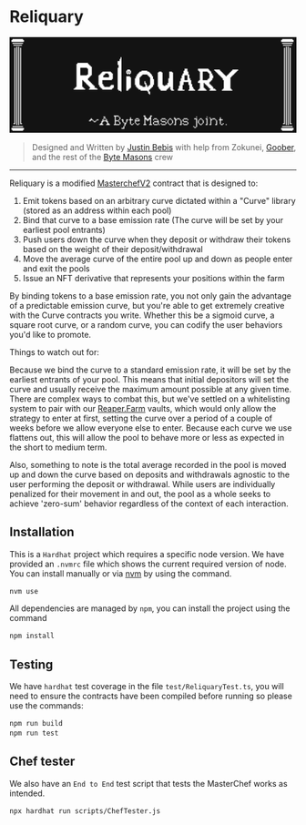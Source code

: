 # Reliquary

![Reliquary](header.png "Reliquary")

> Designed and Written by [Justin Bebis](https://twitter.com/0xBebis_) with help from Zokunei, [Goober](https://twitter.com/0xGoober), and the rest of the [Byte Masons](https://twitter.com/ByteMasons) crew
---
Reliquary is a modified [MasterchefV2](https://docs.sushi.com/products/masterchef-v2) contract that is designed to:
1) Emit tokens based on an arbitrary curve dictated within a "Curve" library (stored as an address within each pool)
2) Bind that curve to a base emission rate (The curve will be set by your earliest pool entrants)
3) Push users down the curve when they deposit or withdraw their tokens based on the weight of their deposit/withdrawal
4) Move the average curve of the entire pool up and down as people enter and exit the pools
5) Issue an NFT derivative that represents your positions within the farm

By binding tokens to a base emission rate, you not only gain the advantage of a predictable emission curve, but you're able
to get extremely creative with the Curve contracts you write. Whether this be a sigmoid curve, a square root curve, or a
random curve, you can codify the user behaviors you'd like to promote.

Things to watch out for:

Because we bind the curve to a standard emission rate, it will be set by the earliest entrants of your pool. This means
that initial depositors will set the curve and usually receive the maximum amount possible at any given time.
There are complex ways to combat this, but we've settled on a whitelisting system to pair with our [Reaper.Farm](https://www.reaper.farm/)
vaults, which would only allow the strategy to enter at first, setting the curve over a period of a couple of weeks
before we allow everyone else to enter. Because each curve we use flattens out, this will allow the pool to behave
more or less as expected in the short to medium term.

Also, something to note is the total average recorded in the pool is moved up and down the curve based on deposits
and withdrawals agnostic to the user performing the deposit or withdrawal. While users are individually penalized for
their movement in and out, the pool as a whole seeks to achieve 'zero-sum' behavior regardless of the context of each
interaction.


## Installation
This is a `Hardhat` project which requires a specific node version. We have provided an `.nvmrc` file which shows the current required version of node. You can install manually or via [nvm](https://github.com/nvm-sh/nvm) by using the command.
```bash
nvm use
```


All dependencies are managed by `npm`, you can install the project using the command
```bash
npm install
```


## Testing

We have `hardhat` test coverage in the file `test/ReliquaryTest.ts`, you will need to ensure the contracts have been compiled before running so please use the commands:

```bash
npm run build
npm run test
```

## Chef tester
We also have an `End to End` test script that tests the MasterChef works as intended. 

```bash
npx hardhat run scripts/ChefTester.js
```

